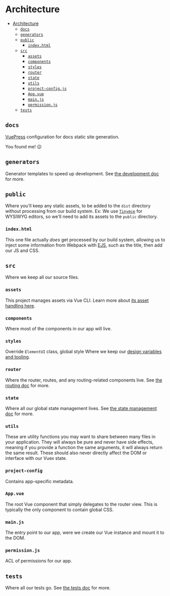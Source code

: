 # Architecture

- [Architecture](#architecture)
  - [`docs`](#docs)
  - [`generators`](#generators)
  - [`public`](#public)
    - [`index.html`](#indexhtml)
  - [`src`](#src)
    - [`assets`](#assets)
    - [`components`](#components)
    - [`styles`](#styles)
    - [`router`](#router)
    - [`state`](#state)
    - [`utils`](#utils)
    - [`project-config.js`](#project-config)
    - [`App.vue`](#App-vue)
    - [`main.js`](#main-js)
    - [`permission.js`](#permission-js)
  - [`tests`](#tests)

## `docs`

[VuePress](https://vuepress.vuejs.org/) configuration for docs static site generation.

You found me! :wink:

## `generators`

Generator templates to speed up development. See [the development doc](development.md#generators) for more.

## `public`

Where you'll keep any static assets, to be added to the `dist` directory without processing from our build system. Ex: We use [`Tinymce`](https://www.tiny.cloud/docs/) for WYSIWYG editors, so we'll need to add its assets to the `public` directory.

### `index.html`

This one file actually _does_ get processed by our build system, allowing us to inject some information from Webpack with [EJS](http://ejs.co/), such as the title, then add our JS and CSS.

## `src`

Where we keep all our source files.

### `assets`

This project manages assets via Vue CLI. Learn more about [its asset handling here](https://cli.vuejs.org/guide/html-and-static-assets.html).

### `components`

Where most of the components in our app will live.

### `styles`

Override `ElementUI` class, global style Where we keep our [design variables and tooling](tech.md#design-variables-and-tooling).

### `router`

Where the router, routes, and any routing-related components live. See [the routing doc](routing.md) for more.

### `state`

Where all our global state management lives. See [the state management doc](state.md) for more.

### `utils`

These are utility functions you may want to share between many files in your application. They will always be pure and never have side effects, meaning if you provide a function the same arguments, it will always return the same result. These should also never directly affect the DOM or interface with our Vuex state.

### `project-config`

Contains app-specific metadata.

### `App.vue`

The root Vue component that simply delegates to the router view. This is typically the only component to contain global CSS.

### `main.js`

The entry point to our app, were we create our Vue instance and mount it to the DOM.

### `permission.js`

ACL of permissions for our app.

## `tests`

Where all our tests go. See [the tests doc](tests.md) for more.
